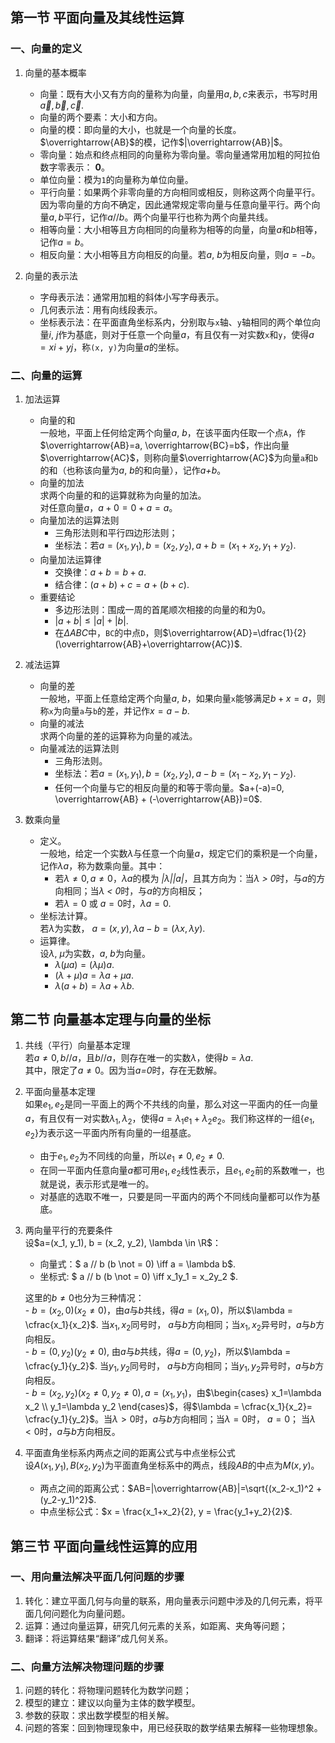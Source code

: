 ## 第一节 平面向量及其线性运算    

### 一、向量的定义

1. 向量的基本概率     
    - 向量：既有大小又有方向的量称为向量，向量用$a, b, c$来表示，书写时用$\overrightarrow{a}, \overrightarrow{b}, \overrightarrow{c}$.     
    - 向量的两个要素：大小和方向。    
    - 向量的模：即向量的大小，也就是一个向量的长度。$\overrightarrow{AB}$的模，记作$|\overrightarrow{AB}|$。    
    - 零向量：始点和终点相同的向量称为零向量。零向量通常用加粗的阿拉伯数字零表示： **0**。   
    - 单位向量：模为`1`的向量称为单位向量。    
    - 平行向量：如果两个非零向量的方向相同或相反，则称这两个向量平行。因为零向量的方向不确定，因此通常规定零向量与任意向量平行。两个向量$a, b$平行，记作$a // b$。两个向量平行也称为两个向量共线。       
    - 相等向量：大小相等且方向相同的向量称为相等的向量，向量*a*和*b*相等，记作$a=b$。     
    - 相反向量：大小相等且方向相反的向量。若*a*, *b*为相反向量，则$a=-b$。     

2. 向量的表示法     
    - 字母表示法：通常用加粗的斜体小写字母表示。   
    - 几何表示法：用有向线段表示。       
    - 坐标表示法：在平面直角坐标系内，分别取与`x`轴、`y`轴相同的两个单位向量*i*, *j*作为基底，则对于任意一个向量*a*，有且仅有一对实数`x`和`y`，使得$a=xi+yj$，称`(x, y)`为向量*a*的坐标。       


### 二、向量的运算

1. 加法运算     
    - 向量的和      
    一般地，平面上任何给定两个向量*a*, *b*，在该平面内任取一个点`A`，作$\overrightarrow{AB}=a, \overrightarrow{BC}=b$，作出向量$\overrightarrow{AC}$，则称向量$\overrightarrow{AC}$为向量`a`和`b`的和（也称该向量为*a*, *b*的和向量），记作*a+b*。        
    - 向量的加法        
    求两个向量的和的运算就称为向量的加法。     
    对任意向量*a*，$a+0=0+a=a$。     
    - 向量加法的运算法则      
        - 三角形法则和平行四边形法则；     
        - 坐标法：若$a=(x_1, y_1),b=(x_2,y_2), a+b=(x_1+x_2, y_1+y_2)$.       
    - 向量加法运算律       
        - 交换律：$a+b=b+a$.              
        - 结合律：$(a+b)+c=a+(b+c)$.          
    - 重要结论     
        - 多边形法则：围成一周的首尾顺次相接的向量的和为0。       
        - $|a+b| \le |a|+|b|$.      
        - 在$\Delta ABC$中，`BC`的中点`D`，则$\overrightarrow{AD}=\dfrac{1}{2}(\overrightarrow{AB}+\overrightarrow{AC})$.      


2. 减法运算     
    - 向量的差      
    一般地，平面上任意给定两个向量*a*, *b*，如果向量`x`能够满足$b+x=a$，则称`x`为向量`a`与`b`的差，并记作$x=a-b$.    
    - 向量的减法      
    求两个向量的差的运算称为向量的减法。    
    - 向量减法的运算法则       
        - 三角形法则。     
        - 坐标法：若$a=(x_1, y_1),b=(x_2,y_2), a-b=(x_1-x_2, y_1-y_2)$.       
        - 任何一个向量与它的相反向量的和等于零向量。$a+(-a)=0, \overrightarrow{AB} + (-\overrightarrow{AB})=0$.   


3. 数乘向量       
    - 定义。     
    一般地，给定一个实数*λ*与任意一个向量*a*，规定它们的乘积是一个向量，记作*λa*，称为数乘向量。其中：    
        - 若$\lambda \not = 0, a \not = 0$，*λa*的模为 *|λ||a|*，且其方向为：当*λ > 0*时，与*a*的方向相同；当*λ < 0*时，与*a*的方向相反；       
        - 若$\lambda = 0$ 或 $a = 0$时，$\lambda a = 0$.       
    - 坐标法计算。        
    若*λ*为实数， $a=(x, y), \lambda a-b=(\lambda x, \lambda y)$.     
    - 运算律。       
    设*λ*, *μ*为实数，*a*, *b*为向量。     
        - $\lambda (\mu a)=(\lambda \mu)a$.      
        - $(\lambda + \mu )a=\lambda a + \mu a$.      
        - $\lambda (a + b)=\lambda a + \lambda b$.      


## 第二节 向量基本定理与向量的坐标

1. 共线（平行）向量基本定理    
若$a \not = 0, b // a$，且*b*//*a*，则存在唯一的实数*λ*，使得$b=\lambda a$.     
其中，限定了$a\not =0$。因为当*a=0*时，存在无数解。    


2. 平面向量基本定理     
如果$e_1, e_2$是同一平面上的两个不共线的向量，那么对这一平面内的任一向量*a*，有且仅有一对实数$\lambda_1, \lambda_2$，使得$a=\lambda_1e_1 + \lambda_2e_2$。我们称这样的一组{$e_1, e_2$}为表示这一平面内所有向量的一组基底。      
    - 由于$e_1, e_2$为不同线的向量，所以$e_1 \not = 0, e_2 \not = 0$.        
    - 在同一平面内任意向量*a*都可用$e_1, e_2$线性表示，且$e_1, e_2$前的系数唯一，也就是说，表示形式是唯一的。     
    - 对基底的选取不唯一，只要是同一平面内的两个不同线向量都可以作为基底。     


3. 两向量平行的充要条件      
设$a=(x_1, y_1), b = (x_2, y_2), \lambda \in \R$：     
    - 向量式：$ a // b (b \not = 0) \iff a = \lambda b$.       
    - 坐标式: $ a // b (b \not = 0) \iff x_1y_1 = x_2y_2 $.       

    这里的$b \not = 0$也分为三种情况：    
        - $b = (x_2, 0) (x_2 \not = 0)$，由*a*与*b*共线，得$a=(x_1, 0)$，所以$\lambda = \cfrac{x_1}{x_2}$. 当$x_1, x_2$同号时， *a*与*b*方向相同；当$x_1, x_2$异号时，*a*与*b*方向相反。     
        - $b = (0, y_2) (y_2 \not = 0)$, 由*a*与*b*共线，得$a=(0, y_2)$，所以$\lambda = \cfrac{y_1}{y_2}$. 当$y_1, y_2$同号时， *a*与*b*方向相同；当$y_1, y_2$异号时，*a*与*b*方向相反。    
        - $b=(x_2, y_2) (x_2 \not = 0, y_2 \not = 0), a = (x_1, y_1)$，由$\begin{cases}
   x_1=\lambda x_2  \\
   y_1=\lambda y_2
\end{cases}$，得$\lambda = \cfrac{x_1}{x_2}= \cfrac{y_1}{y_2}$。当$\lambda \gt 0$时，*a*与*b*方向相同；当$\lambda = 0$时， $a = 0$； 当$\lambda \lt 0$时，*a*与*b*方向相反。               


4. 平面直角坐标系内两点之间的距离公式与中点坐标公式       
设$A(x_1, y_1), B(x_2, y_2)$为平面直角坐标系中的两点，线段*AB*的中点为$M(x, y)$。      
    - 两点之间的距离公式：$AB=|\overrightarrow{AB}|=\sqrt{(x_2-x_1)^2 + (y_2-y_1)^2}$.      
    - 中点坐标公式：$x = \frac{x_1+x_2}{2}, y = \frac{y_1+y_2}{2}$.      



## 第三节 平面向量线性运算的应用

### 一、用向量法解决平面几何问题的步骤

1. 转化：建立平面几何与向量的联系，用向量表示问题中涉及的几何元素，将平面几何问题化为向量问题。    
2. 运算：通过向量运算，研究几何元素的关系，如距离、夹角等问题；     
3. 翻译：将运算结果“翻译”成几何关系。     

### 二、向量方法解决物理问题的步骤

1. 问题的转化：将物理问题转化为数学问题；      
2. 模型的建立：建议以向量为主体的数学模型。     
3. 参数的获取：求出数学模型的相关解。     
4. 问题的答案：回到物理现象中，用已经获取的数学结果去解释一些物理想象。     

